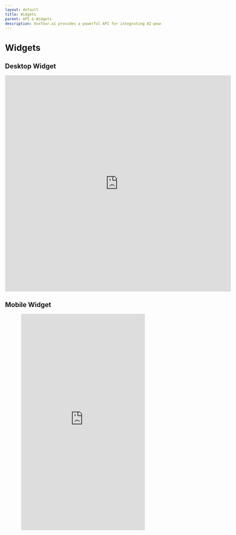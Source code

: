 ```yaml
---
layout: default
title: Widgets
parent: API & Widgets
description: VoxTour.ai provides a powerful API for integrating AI-powered audio guides and travel experiences into applications, websites, and services. Our API enables seamless access to high-quality, location-based storytelling, allowing users to explore destinations with engaging narratives, historical insights, and personalized recommendations.
---
```


# Widgets

<style>
    html, body {
        height: 100%;
        margin: 0;
    }
    .voxtour-desctop-widget-container {
        width: 730px;
        height: 700px;
        margin: 0 auto;
        display: flex;
        justify-content: center;
        align-items: center;
    }
    .voxtour-mobile-widget-container {
        width: 400px;
        height: 700px;
        margin: 0 auto;
        display: flex;
        justify-content: center;
        align-items: center;
    }
    .voxtour-widget {
        width: 100%;
        height: 100%;
        border: none;
    }
</style>

## Desktop Widget
<div class="voxtour-desctop-widget-container">
    <iframe class="voxtour-widget" src="https://widget.voxtour.ai/"></iframe>
</div>

## Mobile Widget
<div class="voxtour-mobile-widget-container">
    <iframe class="voxtour-widget" src="https://widget.voxtour.ai/"></iframe>
</div>